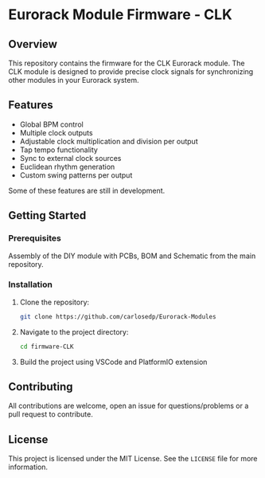 # Eurorack Module Firmware - CLK

## Overview

This repository contains the firmware for the CLK Eurorack module. The CLK module is designed to provide precise clock signals for synchronizing other modules in your Eurorack system.

## Features

- Global BPM control
- Multiple clock outputs
- Adjustable clock multiplication and division per output
- Tap tempo functionality
- Sync to external clock sources
- Euclidean rhythm generation
- Custom swing patterns per output

Some of these features are still in development.

## Getting Started

### Prerequisites

Assembly of the DIY module with PCBs, BOM and Schematic from the main repository.

### Installation

1. Clone the repository:

    ```sh
    git clone https://github.com/carlosedp/Eurorack-Modules
    ```

2. Navigate to the project directory:

    ```sh
    cd firmware-CLK
    ```

3. Build the project using VSCode and PlatformIO extension


## Contributing

All contributions are welcome, open an issue for questions/problems or a pull request to contribute.

## License

This project is licensed under the MIT License. See the `LICENSE` file for more information.
